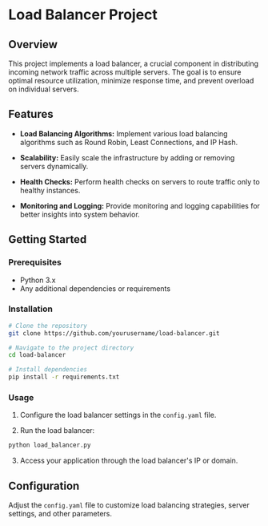 # Load Balancer Project

## Overview

This project implements a load balancer, a crucial component in distributing incoming network traffic across multiple servers. The goal is to ensure optimal resource utilization, minimize response time, and prevent overload on individual servers.

## Features

- **Load Balancing Algorithms:** Implement various load balancing algorithms such as Round Robin, Least Connections, and IP Hash.
  
- **Scalability:** Easily scale the infrastructure by adding or removing servers dynamically.

- **Health Checks:** Perform health checks on servers to route traffic only to healthy instances.

- **Monitoring and Logging:** Provide monitoring and logging capabilities for better insights into system behavior.

## Getting Started

### Prerequisites

- Python 3.x
- Any additional dependencies or requirements

### Installation

```bash
# Clone the repository
git clone https://github.com/yourusername/load-balancer.git

# Navigate to the project directory
cd load-balancer

# Install dependencies
pip install -r requirements.txt
```

### Usage

1. Configure the load balancer settings in the `config.yaml` file.

2. Run the load balancer:

```bash
python load_balancer.py
```

3. Access your application through the load balancer's IP or domain.

## Configuration

Adjust the `config.yaml` file to customize load balancing strategies, server settings, and other parameters.
